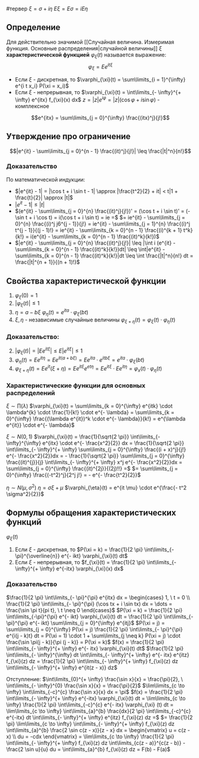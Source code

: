 #тервер 
$\xi = \sigma + i \eta$
$E\xi = E \sigma = i E\eta$

## Определение
Для действительно значимой [[Случайная величина. Измеримая функция. Основные распределения|случайной величины]] $\xi$ **характеристической функцией** $\varphi_{\xi}(t)$ называется выражение: $$\varphi_{\xi} = E e^{i t \xi}$$
- Если $\xi$ - дискретная, то $\varphi_{\xi}(t) = \sum\limits_{i = 1}^{\infty} e^{i t x_i} P(\xi = x_i)$
- Если $\xi$ - непрерывная, то $\varphi_{\xi}(t) = \int\limits_{- \infty}^{+ \infty} e^{itx} f_{\xi}(x) dx$
$z = |z| e^{i \varphi} = |z| (\cos \varphi + i \sin \varphi)$ - комплексное

$$e^{itx} = \sum\limits_{j = 0}^{\infty} \frac{(itx)^j}{j!}$$

## Утверждение про ограничение
$$|e^{it} - \sum\limits_{j = 0}^{n - 1} \frac{(it)^j}{j!}| \leq \frac{|t|^n}{n!}$$
### Доказательство
По математической индукции:
- $|e^{it} - 1| = |\cos t + i \sin t - 1| \approx |\frac{t^2}{2} + it| < t|1 + \frac{t}{2}| \approx |t|$
- $|e^{it} - 1| \leq |t|$
- $(e^{it} - \sum\limits_{j = 0}^{n} \frac{(it)^j}{j!})' = (\cos t + i \sin t)' = (- \sin t + i \cos t) = i(\cos t + i \sin t) = ie =$
	$= ie^{it} - \sum\limits_{j = 0}^{n} \frac{(i)^j j6^{j - 1}}{j!} = ie^{it} - \sum\limits_{j = 1}^{n} \frac{(i)^j t^{j - 1}}{(j - 1)!} = ie^{it} - \sum\limits_{k = 0}^{n - 1} \frac{(i)^{k + 1} t^k}{k!} = i(e^{it} - \sum\limits_{k = 0}^{n - 1} \frac{(it)^k}{k!})$
- $|e^{it} - \sum\limits_{j = 0}^{n} \frac{(it)^j}{j!}| \leq |\int i (e^{it} - \sum\limits_{k = 0}^{n - 1} \frac{(it)^k}{k!})dt| \leq \int|e^{it} - \sum\limits_{k = 0}^{n - 1} \frac{(it)^k}{k!}|dt \leq \int \frac{|t|^n}{n!} dt = \frac{|t|^{n + 1}}{(n + 1)!}$

## Свойства характеристической функции
1) $\varphi_{\xi}(0) = 1$
2) $|\varphi_{\xi}(t)| \leq 1$
3) $\eta = a - b \xi$
	$\varphi_{\eta}(t) = e^{ita} \cdot \varphi_{\xi}(bt)$
4) $\xi, \eta$ - независимые случайные величины
	$\varphi_{\xi + \eta}(t) = \varphi_{\xi}(t) \cdot \varphi_{\eta}(t)$

### Доказательство:
2) $|\varphi_{\xi}(t)| = |E e^{it \xi}| \leq E|e^{it \xi}| \leq 1$
3) $\varphi_{\eta}(t) = E e^{it \eta} = E e^{it (a + b \xi)} = E e^{ita} \cdot e^{it b \xi} = e^{ita} \cdot \varphi_{\xi}(bt)$
4) $\varphi_{\xi + \eta}(t) = E e^{it}(\xi + \eta) = E e^{it \xi} e^{et \eta} = E e^{it \xi} \cdot E e^{it \eta} = \varphi_{x}(t) \cdot \varphi_{\eta}(t)$

### Характеристические функции для основных распределений
$\xi \sim \prod(\lambda)$
$\varphi_{\xi}(t) = \sum\limits_{k = 0}^{\infty} e^{itk} \cdot \lambda^{k} \cdot \frac{1}{k!} \cdot e^{- \lambda} = \sum\limits_{k = 0}^{\infty} \frac{(\lambda e^{it})^k \cdot e^{- \lambda}}{k!} = e^{\lambda e^{it}} \cdot e^{- \lambda}$

$\xi \sim N(0, 1)$
$\varphi_{\xi}(t) = \frac{1}{\sqrt{2 \pi}} \int\limits_{- \infty}^{\infty} e^{itx} \cdot e^{- \frac{x^2}{2}} dx = \frac{1}{\sqrt{2 \pi}} \int\limits_{- \infty}^{+ \infty} \sum\limits_{j = 0}^{\infty} \frac{(i + x)^j}{j!} e^{- \frac{x^2}{2}}dx = - \frac{1}{\sqrt{2 \pi}} \sum\limits_{j = 0}^{\infty} \frac{(it)^{j}}{j} \int\limits_{- \infty}^{+ \infty} x^j e^{- \frac{x^2}{2}}dx = \sum\limits_{j = 0}^{\infty} \frac{(it)^{2j}}{(2j)!!} =$
$= \sum\limits_{j = 0}^{\infty} \frac{(-t^2)^j}{2^j j!} = - e^{- \frac{t^2}{2}}$

$\eta \sim N(\mu, \sigma^2)$
$\eta = \sigma \xi + \mu$
$\varphi_{\eta}(t) = e^{it \mu} \cdot e^{\frac{- t^2 \sigma^2}{2}}$

##  Формулы обращения характеристических функций
$\varphi_{\xi}(t)$
1) Если $\xi$ - дискретная, то $P(\xi = k) = \frac{1}{2 \pi} \int\limits_{- \pi}^{\overline{n}} e^{- ikt} \varphi_{\xi}(t) dt$
2) Если $\xi$ - непрерывная, то $f_{\xi}(t) = \frac{1}{2 \pi} \int\limits_{- \infty}^{+ \infty} e^{-itx} \varphi_{\xi}(x) dx$

### Доказательство
$\frac{1}{2 \pi} \int\limits_{- \pi}^{\pi} e^{itx} dx = \begin{cases} 1, \ t = 0 \\ \frac{1}{2 \pi} \int\limits_{- \pi}^{\pi} (\cos tx + i \sin tx) dx = \dots = \frac{\sin \pi t}{pi t}, \ t \neq 0  \end{cases}$
$P(\xi = k) = \frac{1}{2 \pi} \int\limits_{-\pi}^{\pi} e^{- ikt} \varphi_{\xi}(t) dt = \frac{1}{2 \pi} \int\limits_{- \pi}^{\pi} e^{- ikt} \sum\limits_{j = 0}^{\infty} e^{itj}$
$P(\xi = j) = \sum\limits_{j = 0}^{\infty} P(\xi = j) \frac{1}{2 \pi} \int\limits_{- \pi}^{\pi} e^{i(j - k)t} dt = P(\xi = 1) \cdot 1 + \sum\limits_{j \neq k} P(\xi = j) \cdot \frac{\sin \pi(j - k)}{\pi (j - k)} = P(\xi = k)$
$f(x) = \frac{1}{2 \pi} \int\limits_{- \infty}^{+ \infty} e^{- itx} \varphi_{\xi}(t) dt$
$\frac{1}{2 \pi} \int\limits_{- \infty}^{\infty} dt \int\limits_{- \infty}^{+ \infty} e^{- itx} e^{itz} f_{\xi}(z) dz = \frac{1}{2 \pi} \int\limits_{- \infty}^{+ \infty} f_{\xi}(z) dz \int\limits_{- \infty}^{+ \infty} e^{it(z - x)} dz$

Отступление: $\int\limits_{0}^{+ \infty} \frac{\sin x}{x} = \frac{\pi}{2}, \ \int\limits_{- \infty}^{0} \frac{\sin x}{x} = \frac{\pi}{2}$
$\lim\limits_{c \to \infty} \int\limits_{-c}^{c} \frac{\sin x}{x} dx = \pi$
$f(x) = \frac{1}{2 \pi} \int\limits_{- \infty}^{+ \infty} e^{-itx} \varphi_{\xi}(t) dt = \lim\limits_{c \to \infty} \frac{1}{2 \pi} \int\limits_{-c}^{c} e^{- itx} \varphi_{\xi} (t) dt = \lim\limits_{c \to \infty} \int\limits_{a}^{b} \frac{dx}{2 \pi} \int\limits_{-c}^{c} e^{-itx} dt \int\limits_{- \infty}^{+ \infty} e^{itz} f_{\xi}(z) dz =$
$= \frac{1}{2 \pi} \lim\limits_{c \to \infty} \int\limits_{- \infty}^{+ \infty} f_{\xi}(z) dz \int\limits_{a}^{b} \frac{2 \sin c(z - x)}{z - x} dx = \begin{vmatrix} u = c(z - x) \\ du = -cdx \end{vmatrix} = \lim\limits_{c \to \infty} \frac{1}{2 \pi} \int\limits_{- \infty}^{+ \infty} f_{\xi}(z) dz \int\limits_{c(z - a)}^{c(z - b)} - \frac{2 \sin u}{u} du = \int\limits_{a}^{b} f_{\xi}(z) dz = F(b) - F(a)$